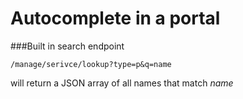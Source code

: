 # Autocomplete in a portal

###Built in search endpoint

`/manage/serivce/lookup?type=p&q=name`

will return a JSON array of all names that match *name*

